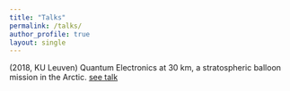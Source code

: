 ```yaml
---
title: "Talks"
permalink: /talks/
author_profile: true
layout: single
---
```


(2018, KU Leuven) Quantum Electronics at 30 km, a stratospheric balloon mission in the Arctic.
[see talk](/media/talks/quantum_elecs_20181207.pdf)

